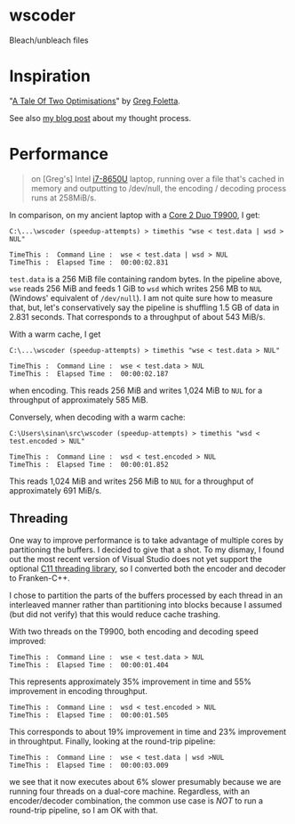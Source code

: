 # wscoder

Bleach/unbleach files

# Inspiration

"[A Tale Of Two Optimisations][1]" by [Greg Foletta][2].

See also [my blog post][6] about my thought process.

# Performance

> on \[Greg's\] Intel [i7-8650U][5] laptop, running over a file that's cached in
> memory and outputting to /dev/null, the encoding / decoding process runs at
> 258MiB/s.

In comparison, on my ancient laptop with a [Core 2 Duo T9900][4], I get:

```text
C:\...\wscoder (speedup-attempts) > timethis "wse < test.data | wsd > NUL"

TimeThis :  Command Line :  wse < test.data | wsd > NUL
TimeThis :  Elapsed Time :  00:00:02.831
```

`test.data` is a 256 MiB file containing random bytes. In the pipeline above, `wse` reads 256 MiB and feeds 1 GiB to `wsd` which writes 256 MB to `NUL` (Windows' equivalent of `/dev/null`). I am not quite sure how to measure that, but, let's conservatively say the pipeline is shuffling 1.5 GB of data in 2.831 seconds. That corresponds to a throughput of about 543 MiB/s.

With a warm cache, I get

```text
C:\...\wscoder (speedup-attempts) > timethis "wse < test.data > NUL"

TimeThis :  Command Line :  wse < test.data > NUL
TimeThis :  Elapsed Time :  00:00:02.187
```

when encoding. This reads 256 MiB and writes 1,024 MiB to `NUL` for a throughput of approximately 585 MiB.

Conversely, when decoding with a warm cache:

```text
C:\Users\sinan\src\wscoder (speedup-attempts) > timethis "wsd < test.encoded > NUL"

TimeThis :  Command Line :  wsd < test.encoded > NUL
TimeThis :  Elapsed Time :  00:00:01.852
```

This reads 1,024 MiB and writes 256 MiB to `NUL` for a throughput of approximately 691 MiB/s.

## Threading

One way to improve performance is to take advantage of multiple cores by partitioning the buffers. I decided to give that a shot. To my dismay, I found out the most recent version of Visual Studio does not yet support the optional [C11 threading library][7], so I converted both the encoder and decoder to Franken-C++.

I chose to partition the parts of the buffers processed by each thread in an interleaved manner rather than partitioning into blocks because I assumed (but did not verify) that this would reduce cache trashing.

With two threads on the T9900, both encoding and decoding speed improved:

```text
TimeThis :  Command Line :  wse < test.data > NUL
TimeThis :  Elapsed Time :  00:00:01.404
```

This represents approximately 35% improvement in time and 55% improvement in encoding throughput.

```text
TimeThis :  Command Line :  wsd < test.encoded > NUL
TimeThis :  Elapsed Time :  00:00:01.505
```

This corresponds to about 19% improvement in time and 23% improvement in throughtput. Finally, looking at the round-trip pipeline:

```text
TimeThis :  Command Line :  wse < test.data | wsd >NUL
TimeThis :  Elapsed Time :  00:00:03.009
```
we see that it now executes about 6% slower presumably because we are running four threads on a dual-core machine. Regardless, with an encoder/decoder combination, the common use case is *NOT* to run a round-trip pipeline, so I am OK with that.

[1]: https://articles.foletta.org/post/a-tale-of-two-optimisations/

[2]: https://articles.foletta.org/

[3]: https://github.com/gregfoletta/whitespacer/blob/f86771d10447e1bf57b35ae710637e9e80576d69/README.md#how-performant

[4]: https://ark.intel.com/content/www/us/en/ark/products/39312/intel-core2-duo-processor-t9900-6m-cache-3-06-ghz-1066-mhz-fsb.html

[5]: https://ark.intel.com/content/www/us/en/ark/products/124968/intel-core-i78650u-processor-8m-cache-up-to-4-20-ghz.html

[6]: https://www.nu42.com/2021/10/another-optimization-tale.html

[7]: https://devblogs.microsoft.com/cppblog/c11-and-c17-standard-support-arriving-in-msvc/
